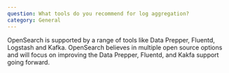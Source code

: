 ```yaml
---
question: What tools do you recommend for log aggregation?
category: General
---
```


OpenSearch is supported by a range of tools like Data Prepper, Fluentd, Logstash and Kafka. OpenSearch believes in multiple open source options and will focus on improving the Data Prepper, Fluentd, and Kakfa support going forward.